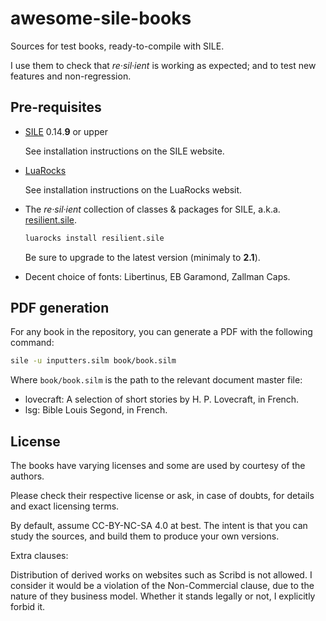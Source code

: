 # awesome-sile-books

Sources for test books, ready-to-compile with SILE.

I use them to check that _re·sil·ient_ is working as expected; and to test new features and non-regression.

## Pre-requisites

- [SILE](https://github.com/sile-typesetter/sile) 0.14.**9** or upper

  See installation instructions on the SILE website.

- [LuaRocks](https://luarocks.org/)

  See installation instructions on the LuaRocks websit.

- The _re·sil·ient_ collection of classes & packages for SILE, a.k.a. [resilient.sile](https://github.com/Omikhleia/resilient.sile).

  ```bash
  luarocks install resilient.sile
  ```

  Be sure to upgrade to the latest version (minimaly to **2.1**).

- Decent choice of fonts: Libertinus, EB Garamond, Zallman Caps.

## PDF generation

For any book in the repository, you can generate a PDF with the following command:

```bash
sile -u inputters.silm book/book.silm
```

Where `book/book.silm` is the path to the relevant document master file:

- lovecraft: A selection of short stories by H. P. Lovecraft, in French.
- lsg: Bible Louis Segond, in French.

## License

The books have varying licenses and some are used by courtesy of the authors.

Please check their respective license or ask, in case of doubts, for details and exact licensing terms.

By default, assume CC-BY-NC-SA 4.0 at best.
The intent is that you can study the sources, and build them to produce your own versions.

Extra clauses:

Distribution of derived works on websites such as Scribd is not allowed.
I consider it would be a violation of the Non-Commercial clause, due to the nature of they business model.
Whether it stands legally or not, I explicitly forbid it.
